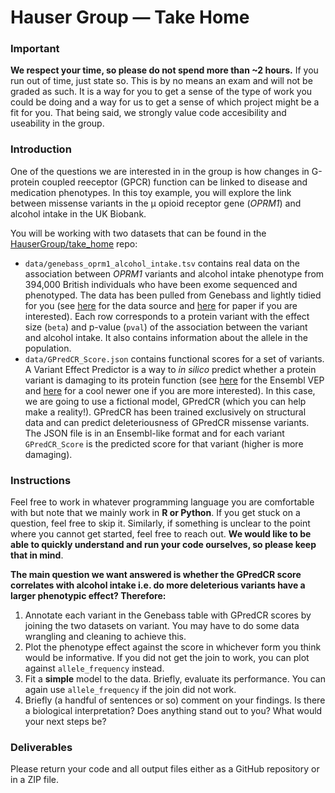 # Hauser Group — Take Home
### Important
**We respect your time, so please do not spend more than ~2 hours.** If you run out of time, just state so. This is by no means an exam and will not be graded as such. It is a way for you to get a sense of the type of work you could be doing and a way for us to get a sense of which project might be a fit for you. That being said, we strongly value code accesibility and useability in the group. 

### Introduction
One of the questions we are interested in in the group is how changes in G-protein coupled reeceptor (GPCR) function can be linked to disease and medication phenotypes. In this toy example, you will explore the link between missense variants in the μ opioid receptor gene (_OPRM1_) and alcohol intake in the UK Biobank. 

You will be working with two datasets that can be found in the [HauserGroup/take_home](https://github.com/HauserGroup/take_home) repo:
 - `data/genebass_oprm1_alcohol_intake.tsv` contains real data on the association between _OPRM1_ variants and alcohol intake phenotype from 394,000 British individuals who have been exome sequenced and phenotyped. The data has been pulled from Genebass and lightly tidied for you (see [here](https://app.genebass.org/gene/ENSG00000112038/phenotype/continuous-alcohol_intake_custom-both_sexes--custom?burdenSet=missense%7CLC&phewasOpts=1&resultLayout=small) for the data source and [here](https://doi.org/10.1016/j.xgen.2022.100168) for paper if you are interested). Each row corresponds to a protein variant with the effect size (`beta`) and p-value (`pval`) of the association between the variant and alcohol intake. It also contains information about the allele in the population. 
  - `data/GPredCR_Score.json` contains functional scores for a set of variants. A Variant Effect Predictor is a way to _in silico_ predict whether a protein variant is damaging to its protein function (see [here](https://www.ensembl.org/info/docs/tools/vep/index.html) for the Ensembl VEP and [here](https://www.nature.com/articles/s41586-021-04043-8) for a cool newer one if you are more interested). In this case, we are going to use a fictional model, GPredCR (which you can help make a reality!). GPredCR has been trained exclusively on structural data and can predict deleteriousness of GPredCR missense variants. The JSON file is in an Ensembl-like format and for each variant `GPredCR_Score` is the predicted score for that variant (higher is more damaging). 

### Instructions
Feel free to work in whatever programming language you are comfortable with but note that we mainly work in **R or Python**. If you get stuck on a question, feel free to skip it. Similarly, if something is unclear to the point where you cannot get started, feel free to reach out. **We would like to be able to quickly understand and run your code ourselves, so please keep that in mind**.

**The main question we want answered is whether the GPredCR score correlates with alcohol intake i.e. do more deleterious variants have a larger phenotypic effect? Therefore:**

1. Annotate each variant in the Genebass table with GPredCR scores by joining the two datasets on variant. You may have to do some data wrangling and cleaning to achieve this. 
2. Plot the phenotype effect against the score in whichever form you think would be informative. If you did not get the join to work, you can plot against `allele_frequency` instead. 
3. Fit a **simple** model to the data. Briefly, evaluate its performance. You can again use `allele_frequency` if the join did not work. 
4. Briefly (a handful of sentences or so) comment on your findings. Is there a biological interpretation? Does anything stand out to you? What would your next steps be? 

### Deliverables
Please return your code and all output files either as a GitHub repository or in a ZIP file. 